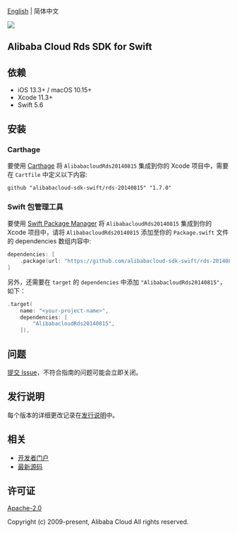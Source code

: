[English](README.md) | 简体中文

![](https://aliyunsdk-pages.alicdn.com/icons/AlibabaCloud.svg)

## Alibaba Cloud Rds SDK for Swift

## 依赖

- iOS 13.3+ / macOS 10.15+
- Xcode 11.3+
- Swift 5.6

## 安装

### Carthage

要使用 [Carthage](https://github.com/Carthage/Carthage) 将 `AlibabacloudRds20140815` 集成到你的 Xcode 项目中，需要在 `Cartfile` 中定义以下内容:

```ogdl
github "alibabacloud-sdk-swift/rds-20140815" "1.7.0"
```

### Swift 包管理工具

要使用 [Swift Package Manager](https://swift.org/package-manager/) 将 `AlibabacloudRds20140815` 集成到你的 Xcode 项目中，请将 `AlibabacloudRds20140815` 添加至你的 `Package.swift` 文件的 dependencies 数组内容中:

```swift
dependencies: [
    .package(url: "https://github.com/alibabacloud-sdk-swift/rds-20140815.git", from: "1.7.0")
]
```

另外，还需要在 `target` 的 `dependencies` 中添加 `"AlibabacloudRds20140815"`，如下：

```swift
.target(
    name: "<your-project-name>",
    dependencies: [
        "AlibabacloudRds20140815",
    ]),
```

## 问题

[提交 Issue](https://github.com/alibabacloud-sdk-swift/rds-20140815/issues/new)，不符合指南的问题可能会立即关闭。

## 发行说明

每个版本的详细更改记录在[发行说明](./ChangeLog.txt)中。

## 相关

* [开发者门户](https://next.api.aliyun.com/home)
* [最新源码](https://github.com/alibabacloud-sdk-swift/rds-20140815)

## 许可证

[Apache-2.0](http://www.apache.org/licenses/LICENSE-2.0)

Copyright (c) 2009-present, Alibaba Cloud All rights reserved.
